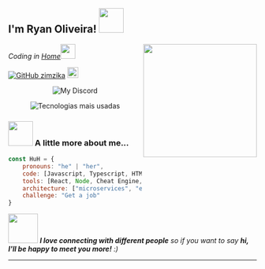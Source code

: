 <h2>I'm Ryan Oliveira! <img src="https://media.giphy.com/media/12oufCB0MyZ1Go/giphy.gif" width="50"></h2>
<img align='right' src="https://media.giphy.com/media/M9gbBd9nbDrOTu1Mqx/giphy.gif" width="230">
<p><em>Coding in <a href="https://verysecret.com">Home</a><img src="https://media.giphy.com/media/WUlplcMpOCEmTGBtBW/giphy.gif" width="30"> 
</em></p>

[![GitHub zimzika](https://img.shields.io/github/followers/zimzika?label=follow&style=social)](https://github.com/zimzika)
<a href="https://discord.bio/p/huhryan" target="_blank"><img width="22px" src="https://logodownload.org/wp-content/uploads/2017/11/discord-logo-icone.png"></img></a>

<p align="center"><img src="https://discord.c99.nl/widget/theme-2/639305800153563146.png" alt="My Discord"></p>

<p align="center"><img src="https://github-readme-stats.vercel.app/api/top-langs?username=zimzika&theme=white&title_color=333333&show_icons=true" alt="Tecnologias mais usadas"></p>

### <img src="https://media.giphy.com/media/VgCDAzcKvsR6OM0uWg/giphy.gif" width="50"> A little more about me...  

```javascript
const HuH = {
    pronouns: "he" | "her",
    code: [Javascript, Typescript, HTML, CSS, C++, Python, Assembly],
    tools: [React, Node, Cheat Engine, x64dbg],
    architecture: ["microservices", "event-driven"],
    challenge: "Get a job"
}
```


<img src="https://media.giphy.com/media/LnQjpWaON8nhr21vNW/giphy.gif" width="60"> <em><b>I love connecting with different people</b> so if you want to say <b>hi, I'll be happy to meet you more!</b> :)</em>

---
